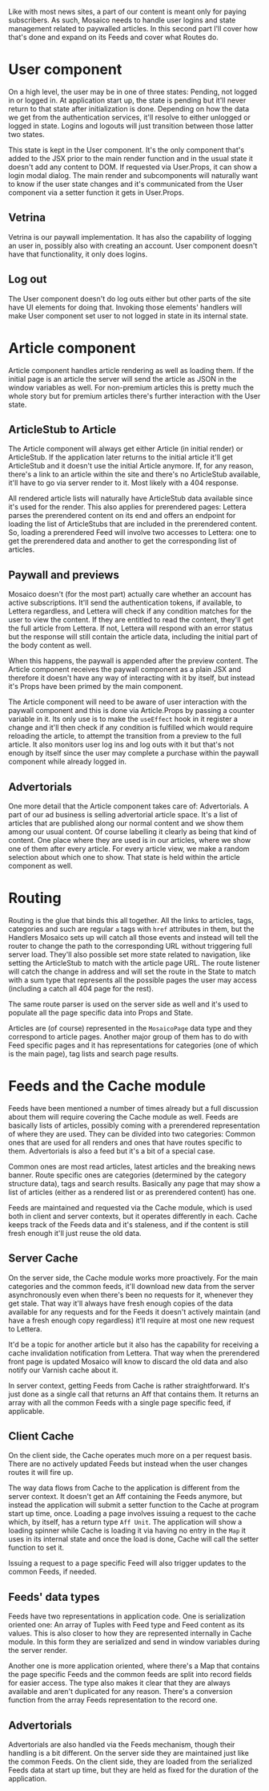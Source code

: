 Like with most news sites, a part of our content is meant only for
paying subscribers.  As such, Mosaico needs to handle user logins and
state management related to paywalled articles.  In this second part
I'll cover how that's done and expand on its Feeds and cover what
Routes do.

# User component

On a high level, the user may be in one of three states: Pending, not
logged in or logged in.  At application start up, the state is pending
but it'll never return to that state after initialization is done.
Depending on how the data we get from the authentication services,
it'll resolve to either unlogged or logged in state.  Logins and
logouts will just transition between those latter two states.

This state is kept in the User component.  It's the only component
that's added to the JSX prior to the main render function and in the
usual state it doesn't add any content to DOM.  If requested via
User.Props, it can show a login modal dialog.  The main render and
subcomponents will naturally want to know if the user state changes
and it's communicated from the User component via a setter function it
gets in User.Props.

## Vetrina

Vetrina is our paywall implementation.  It has also the capability of
logging an user in, possibly also with creating an account.  User
component doesn't have that functionality, it only does logins.

## Log out

The User component doesn't do log outs either but other parts of the
site have UI elements for doing that.  Invoking those elements'
handlers will make User component set user to not logged in state in
its internal state.

# Article component

Article component handles article rendering as well as loading them.
If the initial page is an article the server will send the article as
JSON in the window variables as well.  For non-premium articles this
is pretty much the whole story but for premium articles there's
further interaction with the User state.

## ArticleStub to Article

The Article component will always get either Article (in initial
render) or ArticleStub.  If the application later returns to the
initial article it'll get ArticleStub and it doesn't use the initial
Article anymore.  If, for any reason, there's a link to an article
within the site and there's no ArticleStub available, it'll have to go
via server render to it.  Most likely with a 404 response.

All rendered article lists will naturally have ArticleStub data
available since it's used for the render.  This also applies for
prerendered pages: Lettera parses the prerendered content on its end
and offers an endpoint for loading the list of ArticleStubs that are
included in the prerendered content.  So, loading a prerendered Feed
will involve two accesses to Lettera: one to get the prerendered data
and another to get the corresponding list of articles.

## Paywall and previews

Mosaico doesn't (for the most part) actually care whether an account
has active subscriptions.  It'll send the authentication tokens, if
available, to Lettera regardless, and Lettera will check if any
condition matches for the user to view the content.  If they are
entitled to read the content, they'll get the full article from
Lettera.  If not, Lettera will respond with an error status but the
response will still contain the article data, including the initial
part of the body content as well.

When this happens, the paywall is appended after the preview content.
The Article component receives the paywall component as a plain JSX
and therefore it doesn't have any way of interacting with it by
itself, but instead it's Props have been primed by the main component.

The Article component will need to be aware of user interaction with
the paywall component and this is done via Article.Props by passing a
counter variable in it.  Its only use is to make the `useEffect` hook
in it register a change and it'll then check if any condition is
fulfilled which would require reloading the article, to attempt the
transition from a preview to the full article.  It also monitors user
log ins and log outs with it but that's not enough by itself since the
user may complete a purchase within the paywall component while
already logged in.

## Advertorials

One more detail that the Article component takes care of:
Advertorials.  A part of our ad business is selling advertorial
article space.  It's a list of articles that are published along our
normal content and we show them among our usual content.  Of course
labelling it clearly as being that kind of content.  One place where
they are used is in our articles, where we show one of them after
every article.  For every article view, we make a random selection
about which one to show.  That state is held within the article
component as well.

# Routing

Routing is the glue that binds this all together.  All the links to
articles, tags, categories and such are regular `a` tags with `href`
attributes in them, but the Handlers Mosaico sets up will catch all
those events and instead will tell the router to change the path to
the corresponding URL without triggering full server load.  They'll
also possible set more state related to navigation, like setting the
ArticleStub to match with the article page URL.  The route listener
will catch the change in address and will set the route in the State
to match with a sum type that represents all the possible pages the
user may access (including a catch all 404 page for the rest).

The same route parser is used on the server side as well and it's used
to populate all the page specific data into Props and State.

Articles are (of course) represented in the `MosaicoPage` data type
and they correspond to article pages.  Another major group of them has
to do with Feed specific pages and it has representations for
categories (one of which is the main page), tag lists and search page
results.

# Feeds and the Cache module

Feeds have been mentioned a number of times already but a full
discussion about them will require covering the Cache module as well.
Feeds are basically lists of articles, possibly coming with a
prerendered representation of where they are used.  They can be
divided into two categories: Common ones that are used for all renders
and ones that have routes specific to them.  Advertorials is also a
feed but it's a bit of a special case.

Common ones are most read articles, latest articles and the breaking
news banner.  Route specific ones are categories (determined by the
category structure data), tags and search results.  Basically any page
that may show a list of articles (either as a rendered list or as
prerendered content) has one.

Feeds are maintained and requested via the Cache module, which is used
both in client and server contexts, but it operates differently in
each.  Cache keeps track of the Feeds data and it's staleness, and if
the content is still fresh enough it'll just reuse the old data.

## Server Cache

On the server side, the Cache module works more proactively.  For the
main categories and the common feeds, it'll download new data from the
server asynchronously even when there's been no requests for it,
whenever they get stale.  That way it'll always have fresh enough
copies of the data available for any requests and for the Feeds it
doesn't actively maintain (and have a fresh enough copy regardless)
it'll require at most one new request to Lettera.

It'd be a topic for another article but it also has the capability for
receiving a cache invalidation notification from Lettera.  That way
when the prerendered front page is updated Mosaico will know to
discard the old data and also notify our Varnish cache about it.

In server context, getting Feeds from Cache is rather straightforward.
It's just done as a single call that returns an Aff that contains
them.  It returns an array with all the common Feeds with a single
page specific feed, if applicable.

## Client Cache

On the client side, the Cache operates much more on a per request
basis.  There are no actively updated Feeds but instead when the user
changes routes it will fire up.

The way data flows from Cache to the application is different from the
server context.  It doesn't get an Aff containing the Feeds anymore,
but instead the application will submit a setter function to the Cache
at program start up time, once.  Loading a page involves issuing a
request to the cache which, by itself, has a return type `Aff Unit`.
The application will show a loading spinner while Cache is loading it
via having no entry in the `Map` it uses in its internal state and
once the load is done, Cache will call the setter function to set it.

Issuing a request to a page specific Feed will also trigger updates to
the common Feeds, if needed.

## Feeds' data types

Feeds have two representations in application code.  One is
serialization oriented one: An array of Tuples with Feed type and Feed
content as its values.  This is also closer to how they are
represented internally in Cache module.  In this form they are
serialized and send in window variables during the server render.

Another one is more application oriented, where there's a Map that
contains the page specific Feeds and the common feeds are split into
record fields for easier access.  The type also makes it clear that
they are always available and aren't duplicated for any reason.
There's a conversion function from the array Feeds representation to
the record one.

## Advertorials

Advertorials are also handled via the Feeds mechanism, though their
handling is a bit different.  On the server side they are maintained
just like the common Feeds.  On the client side, they are loaded from
the serialized Feeds data at start up time, but they are held as fixed
for the duration of the application.
